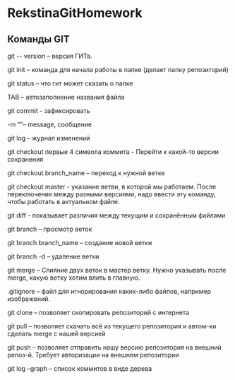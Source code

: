 # RekstinaGitHomework

## Команды GIT

git -- version – версия ГИТа.

git init – команда для начала работы в папке (делает папку репозиторий)

git status – что гит может сказать о папке

TAB – автозаполнение названия файла

git commit - зафиксировать

-m “”– message, сообщение

git log – журнал изменений

git checkout первые 4 символа коммита - Перейти к какой-то версии сохранения

git checkout branch_name – переход к нужной ветке

git checkout master - указание ветви, в которой мы работаем. После переключения между разными версиями, надо ввести эту команду, чтобы работать в актуальном файле.

git diff - показывает различия между текущим и сохранённым файлами

git branch – просмотр веток

git branch branch_name – создание новой ветки

git branch -d – удаление ветки

git merge – Слияние двух веток в мастер ветку. Нужно указывать после merge, какую ветку хотим влить в главную.

.gitignore – файл для игнорирования каких-либо файлов, например изображений.

git clone – позволяет скопировать репозиторий с интернета

git pull – позволяет скачать всё из текущего репозитория и автом-ки сделать merge с нашей версией

git push – позволяет отправить нашу версию репозитория на внешний репоз-й. Требует авторизации на внешнем репозитории

git log –graph – список коммитов в виде дерева
